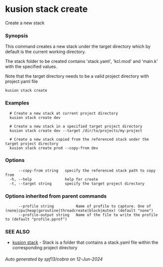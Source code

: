 # kusion stack create

Create a new stack

### Synopsis

This command creates a new stack under the target directory which by default is the current working directory.

 The stack folder to be created contains 'stack.yaml', 'kcl.mod' and 'main.k' with the specified values.

 Note that the target directory needs to be a valid project directory with project.yaml file

```
kusion stack create
```

### Examples

```
  # Create a new stack at current project directory
  kusion stack create dev
  
  # Create a new stack in a specified target project directory
  kusion stack create dev --target /dir/to/projects/my-project
  
  # Create a new stack copied from the referenced stack under the target project directory
  kusion stack create prod --copy-from dev
```

### Options

```
      --copy-from string   specify the referenced stack path to copy from
  -h, --help               help for create
  -t, --target string      specify the target project directory
```

### Options inherited from parent commands

```
      --profile string          Name of profile to capture. One of (none|cpu|heap|goroutine|threadcreate|block|mutex) (default "none")
      --profile-output string   Name of the file to write the profile to (default "profile.pprof")
```

### SEE ALSO

* [kusion stack](kusion-stack.md)	 - Stack is a folder that contains a stack.yaml file within the corresponding project directory

###### Auto generated by spf13/cobra on 12-Jun-2024
